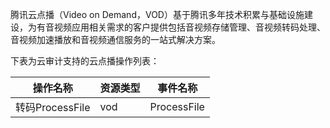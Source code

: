 腾讯云点播（Video on Demand，VOD）基于腾讯多年技术积累与基础设施建设，为有音视频应用相关需求的客户提供包括音视频存储管理、音视频转码处理、音视频加速播放和音视频通信服务的一站式解决方案。

下表为云审计支持的云点播操作列表：

| 操作名称          | 资源类型 | 事件名称        |
|---------------|------|-------------|
| 转码ProcessFile | vod  | ProcessFile |
